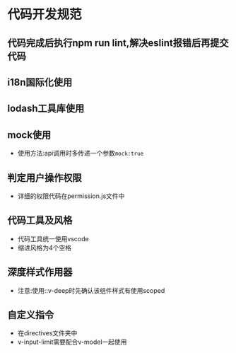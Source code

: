 # 代码开发规范

## 代码完成后执行npm run lint,解决eslint报错后再提交代码

## i18n国际化使用

## lodash工具库使用

## mock使用

* 使用方法:api调用时多传递一个参数`mock:true`

## 判定用户操作权限

* 详细的权限代码在permission.js文件中

## 代码工具及风格

* 代码工具统一使用vscode
* 缩进风格为4个空格

## 深度样式作用器

* 注意:使用::v-deep时先确认该组件样式有使用scoped

## 自定义指令

* 在directives文件夹中
* v-input-limit需要配合v-model一起使用
